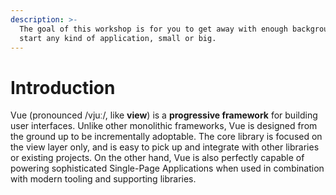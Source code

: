 ```yaml
---
description: >-
  The goal of this workshop is for you to get away with enough background to
  start any kind of application, small or big.
---
```


# Introduction

Vue \(pronounced /vjuː/, like **view**\) is a **progressive framework** for building user interfaces. Unlike other monolithic frameworks, Vue is designed from the ground up to be incrementally adoptable. The core library is focused on the view layer only, and is easy to pick up and integrate with other libraries or existing projects. On the other hand, Vue is also perfectly capable of powering sophisticated Single-Page Applications when used in combination with modern tooling and supporting libraries.



